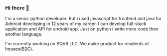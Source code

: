 ### Hi there 👋

I'm a senior python developer. But i used javascript for frontend and java for Adnroid developing in 12 years of my career. I can develop full-stack application and API for android app.
Just on python i write more code then another language.

I'm currently working on SQVR LLC. We make product for residents of houses(B2C).


